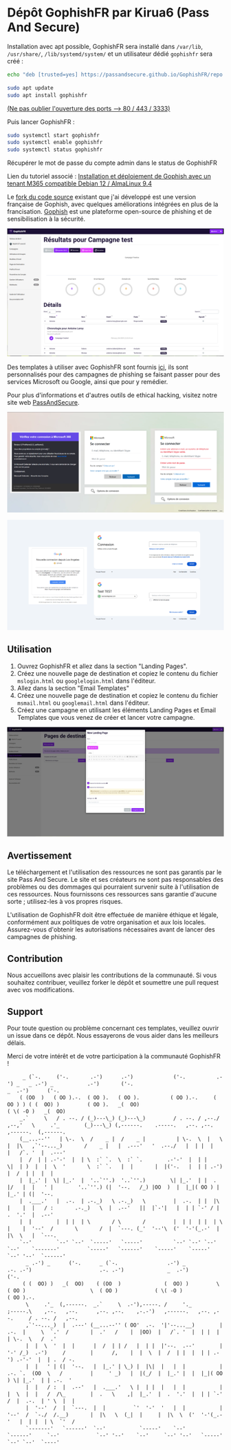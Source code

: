 # Dépôt GophishFR par Kirua6 (Pass And Secure)

Installation avec apt possible, GophishFR sera installé dans `/var/lib`, `/usr/share/`, `/lib/systemd/system/` et un utilisateur dédié `gophishfr` sera créé : 
```bash
echo "deb [trusted=yes] https://passandsecure.github.io/GophishFR/repo stable main" | sudo tee /etc/apt/sources.list.d/gophishfr.list
```
```bash
sudo apt update
sudo apt install gophishfr
```
[(Ne pas oublier l'ouverture des ports --> 80 / 443 / 3333)](https://passandsecure.fr/deploiement_campagne_phishing_gophish_tenant_M365_sur_debian_alma#ports)

Puis lancer GophishFR :
```bash
sudo systemctl start gophishfr
sudo systemctl enable gophishfr
sudo systemctl status gophishfr
```
Récupérer le mot de passe du compte admin dans le status de GophishFR

Lien du tutoriel associé : [Installation et déploiement de Gophish avec un tenant M365 compatible Debian 12 / AlmaLinux 9.4](https://passandsecure.fr/deploiement_campagne_phishing_gophish_tenant_M365_sur_debian_alma)

Le [fork du code source](https://github.com/PassAndSecure/GophishFR/releases/download/v0.12.1/gophishfr-v0.12.1-linux-64bit.zip) existant que j'ai développé est une version française de Gophish, avec quelques améliorations intégrées en plus de la francisation. [Gophish](https://getgophish.com/) est une plateforme open-source de phishing et de sensibilisation à la sécurité.

![Dashboard_GophishFR](https://github.com/PassAndSecure/GophishFR/blob/main/Picture/campagne.PNG)

Des templates à utiliser avec GophishFR sont fournis [ici](https://github.com/PassAndSecure/Template_Gophish/), ils sont personnalisés pour des campagnes de phishing se faisant passer pour des services Microsoft ou Google, ainsi que pour y remédier.

Pour plus d'informations et d'autres outils de ethical hacking, visitez notre site web [PassAndSecure](https://passandsecure.fr).

![Connexion M365](https://github.com/PassAndSecure/GophishFR/blob/main/Picture/Connexion_M365-1.png)

![Connexion Google](https://github.com/PassAndSecure/GophishFR/blob/main/Picture/Connexion_Google-1.png)

## Utilisation

1. Ouvrez GophishFR et allez dans la section "Landing Pages".
2. Créez une nouvelle page de destination et copiez le contenu du fichier `mslogin.html` ou `googlelogin.html` dans l'éditeur.
3. Allez dans la section "Email Templates"
4. Créez une nouvelle page de destination et copiez le contenu du fichier `msmail.html` ou `googlemail.html` dans l'éditeur.
5. Créez une campagne en utilisant les éléments Landing Pages et Email Templates que vous venez de créer et lancer votre campagne.

![landing_GophishFR](https://github.com/PassAndSecure/GophishFR/blob/main/Picture/landing_page.PNG)

## Avertissement

Le téléchargement et l'utilisation des ressources ne sont pas garantis par le site Pass And Secure. Le site et ses créateurs ne sont pas responsables des problèmes ou des dommages qui pourraient survenir suite à l'utilisation de ces ressources. Nous fournissons ces ressources sans garantie d'aucune sorte ; utilisez-les à vos propres risques.

L'utilisation de GophishFR doit être effectuée de manière éthique et légale, conformément aux politiques de votre organisation et aux lois locales. Assurez-vous d'obtenir les autorisations nécessaires avant de lancer des campagnes de phishing.

## Contribution

Nous accueillons avec plaisir les contributions de la communauté. Si vous souhaitez contribuer, veuillez forker le dépôt et soumettre une pull request avec vos modifications.

## Support

Pour toute question ou problème concernant ces templates, veuillez ouvrir un issue dans ce dépôt. Nous essayerons de vous aider dans les meilleurs délais.

Merci de votre intérêt et de votre participation à la communauté GophishFR !


         _ (`-.     ('-.       .-')      .-')             ('-.          .-') _   _ .-') _           .-')       ('-.                             _  .-')      ('-.                                          
        ( (OO  )   ( OO ).-.  ( OO ).   ( OO ).          ( OO ).-.     ( OO ) ) ( (  OO) )         ( OO ).   _(  OO)                           ( \( -O )   _(  OO)                                         
        _.`     \   / . --. / (_)---\_) (_)---\_)         / . --. / ,--./ ,--,'   \     .'_        (_)---\_) (,------.    .-----.   ,--. ,--.    ,------.  (,------.                                        
        (__...--''   | \-.  \  /    _ |  /    _ |          | \-.  \  |   \ |  |\   ,`'--..._)       /    _ |   |  .---'   '  .--./   |  | |  |    |   /`. '  |  .---'                                        
        |  /  | | .-'-'  |  | \  :` `.  \  :` `.        .-'-'  |  | |    \|  | )  |  |  \  '       \  :` `.   |  |       |  |('-.   |  | | .-')  |  /  | |  |  |                                            
        |  |_.' |  \| |_.'  |  '..`''.)  '..`''.)        \| |_.'  | |  .     |/   |  |   ' |        '..`''.) (|  '--.   /_) |OO  )  |  |_|( OO ) |  |_.' | (|  '--.                                         
        |  .___.'   |  .-.  | .-._)   \ .-._)   \         |  .-.  | |  |\    |    |  |   / :       .-._)   \  |  .--'   ||  |`-'|   |  | | `-' / |  .  '.'  |  .--'                                         
        |  |        |  | |  | \       / \       /         |  | |  | |  | \   |    |  '--'  /       \       /  |  `---. (_'  '--'\  ('  '-'(_.-'  |  |\  \   |  `---.                                        
        `--'        `--' `--'  `-----'   `-----'          `--' `--' `--'  `--'    `-------'         `-----'   `------'    `-----'    `-----'     `--' '--'  `------'                                        
          _ .-') _      ('-.      _ (`-.                .-') _          .-. .-')                      .-. .-')              _  .-')                   ('-.               
         ( (  OO) )   _(  OO)    ( (OO  )              (  OO) )         \  ( OO )                     \  ( OO )            ( \( -O )                 ( OO ).-.           
          \     .'_  (,------.  _.`     \  .-'),-----. /     '._         ;-----.\    ,--.   ,--.      ,--. ,--.    ,-.-')   ,------.   ,--. ,--.     / . --. /   ,--.    
          ,`'--..._)  |  .---' (__...--'' ( OO'  .-.  '|'--...__)        | .-.  |     \  `.'  /       |  .'   /    |  |OO)  |   /`. '  |  | |  |     | \-.  \   /  .'    
          |  |  \  '  |  |      |  /  | | /   |  | |  |'--.  .--'        | '-' /_)  .-')     /        |      /,    |  |  \  |  /  | |  |  | | .-') .-'-'  |  | .  / -.   
          |  |   ' | (|  '--.   |  |_.' | \_) |  |\|  |   |  |           | .-. `.  (OO  \   /         |     ' _)   |  |(_/  |  |_.' |  |  |_|( OO ) \| |_.'  | | .-.  '  
          |  |   / :  |  .--'   |  .___.'   \ |  | |  |   |  |           | |  \  |  |   /  /\_        |  .   \    ,|  |_.'  |  .  '.'  |  | | `-' /  |  .-.  | ' \  |  | 
          |  '--'  /  |  `---.  |  |         `'  '-'  '   |  |           | '--'  /  `-./  /.__)       |  |\   \  (_|  |     |  |\  \  ('  '-'(_.-'   |  | |  | \  `'  /  
          `-------'   `------'  `--'           `-----'    `--'           `------'     `--'            `--' '--'    `--'     `--' '--'   `-----'      `--' `--'  `----'          

